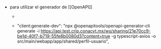 - para utilizar el generador de [[OpenAPI]]
	- ``` sh
	  
	  
	  ```
	- "client:generate-dev": "npx @openapitools/openapi-generator-cli generate -i https://api.test.crip.conacyt.mx/ws/sharing/21e70cc9-be1d-40f7-b719-55fe8b0080d3?content=true -g typescript-axios -o src/main/webapp/app/shared/perfil-usuario",